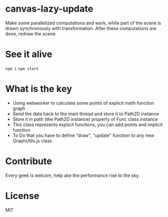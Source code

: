 # canvas-lazy-update
Make some parallelized computations and work, while part of the scene is drawn synchronously with transformation. After these computations are done, redraw the scene.

# See it alive
`npm i`
`npm start`

# What is the key
- Using webworker to calculate some points of explicit math function graph
- Send the data back to the main thread and store it to Path2D instance
- Store it in path (the Path2D instance) property of Func class instance
- This class represents explicit functions, you can add points and implicit function
- To Do that you have to define "draw", "update" function to any new GraphUtils.js class

# Contribute
Every geek is welcom, help ake the performance rise to the sky.

# License
MIT
